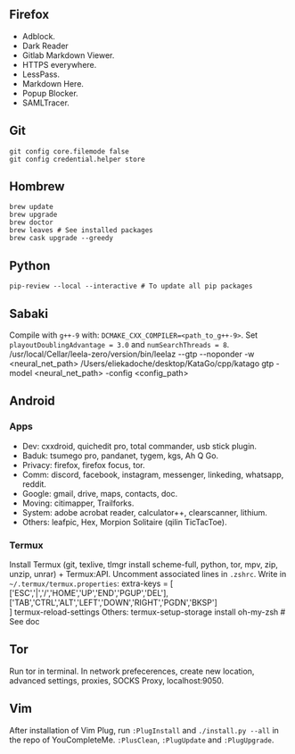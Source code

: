 ## Firefox
* Adblock.
* Dark Reader
* Gitlab Markdown Viewer.
* HTTPS everywhere.
* LessPass.
* Markdown Here.
* Popup Blocker.
* SAMLTracer.

## Git
    git config core.filemode false
    git config credential.helper store

## Hombrew
    brew update
    brew upgrade
    brew doctor
    brew leaves # See installed packages
    brew cask upgrade --greedy

## Python
    pip-review --local --interactive # To update all pip packages

## Sabaki
Compile with `g++-9` with: `DCMAKE_CXX_COMPILER=<path_to_g++-9>`. Set `playoutDoublingAdvantage = 3.0` and `numSearchThreads = 8`.
    /usr/local/Cellar/leela-zero/version/bin/leelaz
    --gtp --noponder -w <neural_net_path>
    /Users/eliekadoche/desktop/KataGo/cpp/katago
    gtp -model <neural_net_path> -config <config_path>

## Android
### Apps
* Dev: cxxdroid, quichedit pro, total commander, usb stick plugin.
* Baduk: tsumego pro, pandanet, tygem, kgs, Ah Q Go.
* Privacy: firefox, firefox focus, tor.
* Comm: discord, facebook, instagram, messenger, linkeding, whatsapp, reddit.
* Google: gmail, drive, maps, contacts, doc.
* Moving: citimapper, Trailforks.
* System: adobe acrobat reader, calculator++, clearscanner, lithium.
* Others: leafpic, Hex, Morpion Solitaire (qilin TicTacToe).

### Termux
Install Termux (git, texlive, tlmgr install scheme-full, python, tor, mpv, zip, unzip, unrar) + Termux:API. Uncomment associated lines in `.zshrc`. Write in `~/.termux/termux.properties`:
    extra-keys = [ \
        ['ESC','|','/','HOME','UP','END','PGUP','DEL'], \
        ['TAB','CTRL','ALT','LEFT','DOWN','RIGHT','PGDN','BKSP'] \
    ]
    termux-reload-settings
Others:
    termux-setup-storage
    install oh-my-zsh # See doc

## Tor
Run tor in terminal. In network prefecerences, create new location, advanced settings, proxies, SOCKS Proxy, localhost:9050.

## Vim
After installation of Vim Plug, run `:PlugInstall` and `./install.py --all` in the repo of YouCompleteMe. `:PlusClean`, `:PlugUpdate` and `:PlugUpgrade`.
